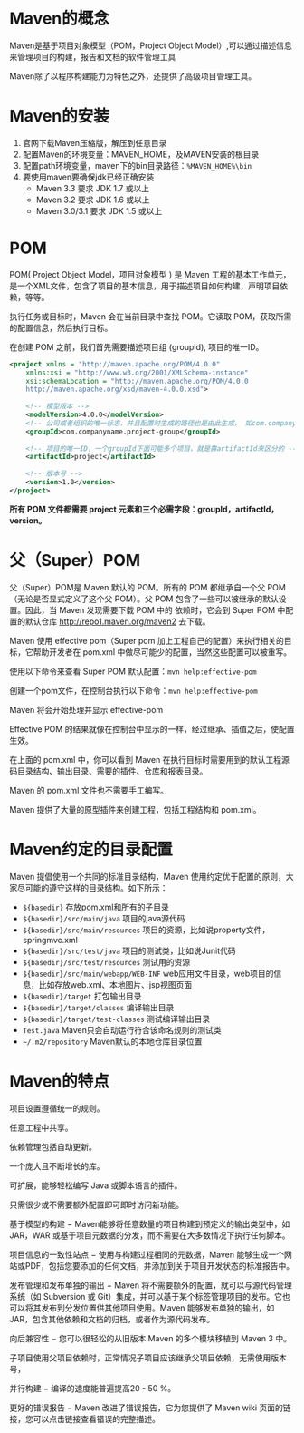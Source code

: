 # Maven的概念

Maven是基于项目对象模型（POM，Project Object Model）,可以通过描述信息来管理项目的构建，报告和文档的软件管理工具

Maven除了以程序构建能力为特色之外，还提供了高级项目管理工具。

# Maven的安装

1. 官网下载Maven压缩版，解压到任意目录
2. 配置Maven的环境变量：MAVEN_HOME，及MAVEN安装的根目录
3. 配置path环境变量，maven下的bin目录路径：`%MAVEN_HOME%\bin`
4. 要使用maven要确保jdk已经正确安装
   * Maven 3.3 要求 JDK 1.7 或以上
   * Maven 3.2 要求 JDK 1.6 或以上
   * Maven 3.0/3.1 要求 JDK 1.5 或以上


# POM

POM( Project Object Model，项目对象模型 ) 是 Maven 工程的基本工作单元，是一个XML文件，包含了项目的基本信息，用于描述项目如何构建，声明项目依赖，等等。

执行任务或目标时，Maven 会在当前目录中查找 POM。它读取 POM，获取所需的配置信息，然后执行目标。

在创建 POM 之前，我们首先需要描述项目组 (groupId), 项目的唯一ID。
```xml
<project xmlns = "http://maven.apache.org/POM/4.0.0"
    xmlns:xsi = "http://www.w3.org/2001/XMLSchema-instance"
    xsi:schemaLocation = "http://maven.apache.org/POM/4.0.0
    http://maven.apache.org/xsd/maven-4.0.0.xsd">
 
    <!-- 模型版本 -->
    <modelVersion>4.0.0</modelVersion>
    <!-- 公司或者组织的唯一标志，并且配置时生成的路径也是由此生成， 如com.companyname.project-group，maven会将该项目打成的jar包放本地路径：/com/companyname/project-group -->
    <groupId>com.companyname.project-group</groupId>
 
    <!-- 项目的唯一ID，一个groupId下面可能多个项目，就是靠artifactId来区分的 -->
    <artifactId>project</artifactId>
 
    <!-- 版本号 -->
    <version>1.0</version>
</project>
```

**所有 POM 文件都需要 project 元素和三个必需字段：groupId，artifactId，version。**

# 父（Super）POM

父（Super）POM是 Maven 默认的 POM。所有的 POM 都继承自一个父 POM（无论是否显式定义了这个父 POM）。父 POM 包含了一些可以被继承的默认设置。因此，当 Maven 发现需要下载 POM 中的 依赖时，它会到 Super POM 中配置的默认仓库 http://repo1.maven.org/maven2 去下载。

Maven 使用 effective pom（Super pom 加上工程自己的配置）来执行相关的目标，它帮助开发者在 pom.xml 中做尽可能少的配置，当然这些配置可以被重写。

使用以下命令来查看 Super POM 默认配置：`mvn help:effective-pom`

创建一个pom文件，在控制台执行以下命令：`mvn help:effective-pom`

Maven 将会开始处理并显示 effective-pom

Effective POM 的结果就像在控制台中显示的一样，经过继承、插值之后，使配置生效。

在上面的 pom.xml 中，你可以看到 Maven 在执行目标时需要用到的默认工程源码目录结构、输出目录、需要的插件、仓库和报表目录。

Maven 的 pom.xml 文件也不需要手工编写。

Maven 提供了大量的原型插件来创建工程，包括工程结构和 pom.xml。


# Maven约定的目录配置

Maven 提倡使用一个共同的标准目录结构，Maven 使用约定优于配置的原则，大家尽可能的遵守这样的目录结构。如下所示：

- `${basedir}`	存放pom.xml和所有的子目录
- `${basedir}/src/main/java`	项目的java源代码
- `${basedir}/src/main/resources`	项目的资源，比如说property文件，springmvc.xml
- `${basedir}/src/test/java`	项目的测试类，比如说Junit代码
- `${basedir}/src/test/resources`	测试用的资源
- `${basedir}/src/main/webapp/WEB-INF`	web应用文件目录，web项目的信息，比如存放web.xml、本地图片、jsp视图页面
- `${basedir}/target`	打包输出目录
- `${basedir}/target/classes`	编译输出目录
- `${basedir}/target/test-classes`	测试编译输出目录
- `Test.java`	Maven只会自动运行符合该命名规则的测试类
- `~/.m2/repository`	Maven默认的本地仓库目录位置

# Maven的特点

项目设置遵循统一的规则。

任意工程中共享。

依赖管理包括自动更新。

一个庞大且不断增长的库。

可扩展，能够轻松编写 Java 或脚本语言的插件。

只需很少或不需要额外配置即可即时访问新功能。

基于模型的构建 − Maven能够将任意数量的项目构建到预定义的输出类型中，如 JAR，WAR 或基于项目元数据的分发，而不需要在大多数情况下执行任何脚本。

项目信息的一致性站点 − 使用与构建过程相同的元数据，Maven 能够生成一个网站或PDF，包括您要添加的任何文档，并添加到关于项目开发状态的标准报告中。

发布管理和发布单独的输出 − Maven 将不需要额外的配置，就可以与源代码管理系统（如 Subversion 或 Git）集成，并可以基于某个标签管理项目的发布。它也可以将其发布到分发位置供其他项目使用。Maven 能够发布单独的输出，如 JAR，包含其他依赖和文档的归档，或者作为源代码发布。

向后兼容性 − 您可以很轻松的从旧版本 Maven 的多个模块移植到 Maven 3 中。

子项目使用父项目依赖时，正常情况子项目应该继承父项目依赖，无需使用版本号，

并行构建 − 编译的速度能普遍提高20 - 50 %。

更好的错误报告 − Maven 改进了错误报告，它为您提供了 Maven wiki 页面的链接，您可以点击链接查看错误的完整描述。